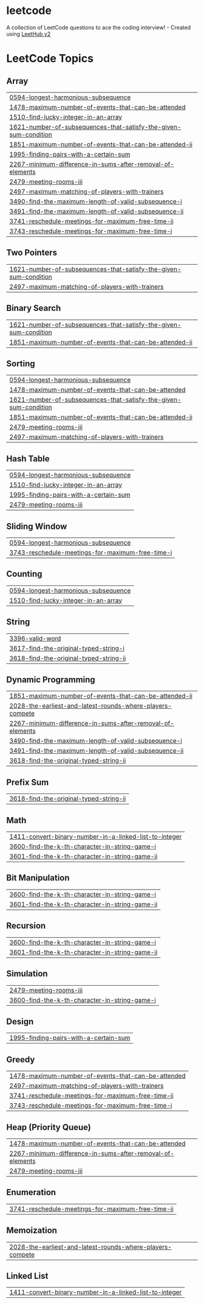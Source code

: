 # leetcode
A collection of LeetCode questions to ace the coding interview! - Created using [LeetHub v2](https://github.com/arunbhardwaj/LeetHub-2.0)

<!---LeetCode Topics Start-->
# LeetCode Topics
## Array
|  |
| ------- |
| [0594-longest-harmonious-subsequence](https://github.com/kiranrathi05/leetcode/tree/master/0594-longest-harmonious-subsequence) |
| [1478-maximum-number-of-events-that-can-be-attended](https://github.com/kiranrathi05/leetcode/tree/master/1478-maximum-number-of-events-that-can-be-attended) |
| [1510-find-lucky-integer-in-an-array](https://github.com/kiranrathi05/leetcode/tree/master/1510-find-lucky-integer-in-an-array) |
| [1621-number-of-subsequences-that-satisfy-the-given-sum-condition](https://github.com/kiranrathi05/leetcode/tree/master/1621-number-of-subsequences-that-satisfy-the-given-sum-condition) |
| [1851-maximum-number-of-events-that-can-be-attended-ii](https://github.com/kiranrathi05/leetcode/tree/master/1851-maximum-number-of-events-that-can-be-attended-ii) |
| [1995-finding-pairs-with-a-certain-sum](https://github.com/kiranrathi05/leetcode/tree/master/1995-finding-pairs-with-a-certain-sum) |
| [2267-minimum-difference-in-sums-after-removal-of-elements](https://github.com/kiranrathi05/leetcode/tree/master/2267-minimum-difference-in-sums-after-removal-of-elements) |
| [2479-meeting-rooms-iii](https://github.com/kiranrathi05/leetcode/tree/master/2479-meeting-rooms-iii) |
| [2497-maximum-matching-of-players-with-trainers](https://github.com/kiranrathi05/leetcode/tree/master/2497-maximum-matching-of-players-with-trainers) |
| [3490-find-the-maximum-length-of-valid-subsequence-i](https://github.com/kiranrathi05/leetcode/tree/master/3490-find-the-maximum-length-of-valid-subsequence-i) |
| [3491-find-the-maximum-length-of-valid-subsequence-ii](https://github.com/kiranrathi05/leetcode/tree/master/3491-find-the-maximum-length-of-valid-subsequence-ii) |
| [3741-reschedule-meetings-for-maximum-free-time-ii](https://github.com/kiranrathi05/leetcode/tree/master/3741-reschedule-meetings-for-maximum-free-time-ii) |
| [3743-reschedule-meetings-for-maximum-free-time-i](https://github.com/kiranrathi05/leetcode/tree/master/3743-reschedule-meetings-for-maximum-free-time-i) |
## Two Pointers
|  |
| ------- |
| [1621-number-of-subsequences-that-satisfy-the-given-sum-condition](https://github.com/kiranrathi05/leetcode/tree/master/1621-number-of-subsequences-that-satisfy-the-given-sum-condition) |
| [2497-maximum-matching-of-players-with-trainers](https://github.com/kiranrathi05/leetcode/tree/master/2497-maximum-matching-of-players-with-trainers) |
## Binary Search
|  |
| ------- |
| [1621-number-of-subsequences-that-satisfy-the-given-sum-condition](https://github.com/kiranrathi05/leetcode/tree/master/1621-number-of-subsequences-that-satisfy-the-given-sum-condition) |
| [1851-maximum-number-of-events-that-can-be-attended-ii](https://github.com/kiranrathi05/leetcode/tree/master/1851-maximum-number-of-events-that-can-be-attended-ii) |
## Sorting
|  |
| ------- |
| [0594-longest-harmonious-subsequence](https://github.com/kiranrathi05/leetcode/tree/master/0594-longest-harmonious-subsequence) |
| [1478-maximum-number-of-events-that-can-be-attended](https://github.com/kiranrathi05/leetcode/tree/master/1478-maximum-number-of-events-that-can-be-attended) |
| [1621-number-of-subsequences-that-satisfy-the-given-sum-condition](https://github.com/kiranrathi05/leetcode/tree/master/1621-number-of-subsequences-that-satisfy-the-given-sum-condition) |
| [1851-maximum-number-of-events-that-can-be-attended-ii](https://github.com/kiranrathi05/leetcode/tree/master/1851-maximum-number-of-events-that-can-be-attended-ii) |
| [2479-meeting-rooms-iii](https://github.com/kiranrathi05/leetcode/tree/master/2479-meeting-rooms-iii) |
| [2497-maximum-matching-of-players-with-trainers](https://github.com/kiranrathi05/leetcode/tree/master/2497-maximum-matching-of-players-with-trainers) |
## Hash Table
|  |
| ------- |
| [0594-longest-harmonious-subsequence](https://github.com/kiranrathi05/leetcode/tree/master/0594-longest-harmonious-subsequence) |
| [1510-find-lucky-integer-in-an-array](https://github.com/kiranrathi05/leetcode/tree/master/1510-find-lucky-integer-in-an-array) |
| [1995-finding-pairs-with-a-certain-sum](https://github.com/kiranrathi05/leetcode/tree/master/1995-finding-pairs-with-a-certain-sum) |
| [2479-meeting-rooms-iii](https://github.com/kiranrathi05/leetcode/tree/master/2479-meeting-rooms-iii) |
## Sliding Window
|  |
| ------- |
| [0594-longest-harmonious-subsequence](https://github.com/kiranrathi05/leetcode/tree/master/0594-longest-harmonious-subsequence) |
| [3743-reschedule-meetings-for-maximum-free-time-i](https://github.com/kiranrathi05/leetcode/tree/master/3743-reschedule-meetings-for-maximum-free-time-i) |
## Counting
|  |
| ------- |
| [0594-longest-harmonious-subsequence](https://github.com/kiranrathi05/leetcode/tree/master/0594-longest-harmonious-subsequence) |
| [1510-find-lucky-integer-in-an-array](https://github.com/kiranrathi05/leetcode/tree/master/1510-find-lucky-integer-in-an-array) |
## String
|  |
| ------- |
| [3396-valid-word](https://github.com/kiranrathi05/leetcode/tree/master/3396-valid-word) |
| [3617-find-the-original-typed-string-i](https://github.com/kiranrathi05/leetcode/tree/master/3617-find-the-original-typed-string-i) |
| [3618-find-the-original-typed-string-ii](https://github.com/kiranrathi05/leetcode/tree/master/3618-find-the-original-typed-string-ii) |
## Dynamic Programming
|  |
| ------- |
| [1851-maximum-number-of-events-that-can-be-attended-ii](https://github.com/kiranrathi05/leetcode/tree/master/1851-maximum-number-of-events-that-can-be-attended-ii) |
| [2028-the-earliest-and-latest-rounds-where-players-compete](https://github.com/kiranrathi05/leetcode/tree/master/2028-the-earliest-and-latest-rounds-where-players-compete) |
| [2267-minimum-difference-in-sums-after-removal-of-elements](https://github.com/kiranrathi05/leetcode/tree/master/2267-minimum-difference-in-sums-after-removal-of-elements) |
| [3490-find-the-maximum-length-of-valid-subsequence-i](https://github.com/kiranrathi05/leetcode/tree/master/3490-find-the-maximum-length-of-valid-subsequence-i) |
| [3491-find-the-maximum-length-of-valid-subsequence-ii](https://github.com/kiranrathi05/leetcode/tree/master/3491-find-the-maximum-length-of-valid-subsequence-ii) |
| [3618-find-the-original-typed-string-ii](https://github.com/kiranrathi05/leetcode/tree/master/3618-find-the-original-typed-string-ii) |
## Prefix Sum
|  |
| ------- |
| [3618-find-the-original-typed-string-ii](https://github.com/kiranrathi05/leetcode/tree/master/3618-find-the-original-typed-string-ii) |
## Math
|  |
| ------- |
| [1411-convert-binary-number-in-a-linked-list-to-integer](https://github.com/kiranrathi05/leetcode/tree/master/1411-convert-binary-number-in-a-linked-list-to-integer) |
| [3600-find-the-k-th-character-in-string-game-i](https://github.com/kiranrathi05/leetcode/tree/master/3600-find-the-k-th-character-in-string-game-i) |
| [3601-find-the-k-th-character-in-string-game-ii](https://github.com/kiranrathi05/leetcode/tree/master/3601-find-the-k-th-character-in-string-game-ii) |
## Bit Manipulation
|  |
| ------- |
| [3600-find-the-k-th-character-in-string-game-i](https://github.com/kiranrathi05/leetcode/tree/master/3600-find-the-k-th-character-in-string-game-i) |
| [3601-find-the-k-th-character-in-string-game-ii](https://github.com/kiranrathi05/leetcode/tree/master/3601-find-the-k-th-character-in-string-game-ii) |
## Recursion
|  |
| ------- |
| [3600-find-the-k-th-character-in-string-game-i](https://github.com/kiranrathi05/leetcode/tree/master/3600-find-the-k-th-character-in-string-game-i) |
| [3601-find-the-k-th-character-in-string-game-ii](https://github.com/kiranrathi05/leetcode/tree/master/3601-find-the-k-th-character-in-string-game-ii) |
## Simulation
|  |
| ------- |
| [2479-meeting-rooms-iii](https://github.com/kiranrathi05/leetcode/tree/master/2479-meeting-rooms-iii) |
| [3600-find-the-k-th-character-in-string-game-i](https://github.com/kiranrathi05/leetcode/tree/master/3600-find-the-k-th-character-in-string-game-i) |
## Design
|  |
| ------- |
| [1995-finding-pairs-with-a-certain-sum](https://github.com/kiranrathi05/leetcode/tree/master/1995-finding-pairs-with-a-certain-sum) |
## Greedy
|  |
| ------- |
| [1478-maximum-number-of-events-that-can-be-attended](https://github.com/kiranrathi05/leetcode/tree/master/1478-maximum-number-of-events-that-can-be-attended) |
| [2497-maximum-matching-of-players-with-trainers](https://github.com/kiranrathi05/leetcode/tree/master/2497-maximum-matching-of-players-with-trainers) |
| [3741-reschedule-meetings-for-maximum-free-time-ii](https://github.com/kiranrathi05/leetcode/tree/master/3741-reschedule-meetings-for-maximum-free-time-ii) |
| [3743-reschedule-meetings-for-maximum-free-time-i](https://github.com/kiranrathi05/leetcode/tree/master/3743-reschedule-meetings-for-maximum-free-time-i) |
## Heap (Priority Queue)
|  |
| ------- |
| [1478-maximum-number-of-events-that-can-be-attended](https://github.com/kiranrathi05/leetcode/tree/master/1478-maximum-number-of-events-that-can-be-attended) |
| [2267-minimum-difference-in-sums-after-removal-of-elements](https://github.com/kiranrathi05/leetcode/tree/master/2267-minimum-difference-in-sums-after-removal-of-elements) |
| [2479-meeting-rooms-iii](https://github.com/kiranrathi05/leetcode/tree/master/2479-meeting-rooms-iii) |
## Enumeration
|  |
| ------- |
| [3741-reschedule-meetings-for-maximum-free-time-ii](https://github.com/kiranrathi05/leetcode/tree/master/3741-reschedule-meetings-for-maximum-free-time-ii) |
## Memoization
|  |
| ------- |
| [2028-the-earliest-and-latest-rounds-where-players-compete](https://github.com/kiranrathi05/leetcode/tree/master/2028-the-earliest-and-latest-rounds-where-players-compete) |
## Linked List
|  |
| ------- |
| [1411-convert-binary-number-in-a-linked-list-to-integer](https://github.com/kiranrathi05/leetcode/tree/master/1411-convert-binary-number-in-a-linked-list-to-integer) |
<!---LeetCode Topics End-->